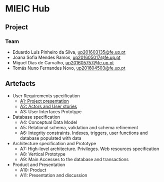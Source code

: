 # MIEIC Hub

## Project

### **Team**
* Eduardo Luís Pinheiro da Silva, up201603135@fe.up.pt
* Joana Sofia Mendes Ramos, up201605017@fe.up.pt
* Miguel Dias de Carvalho, up201605757@fe.up.pt
* Tomás Nuno Fernandes Novo, up201604503@fe.up.pt

## Artefacts
* User Requirements specification
    * [A1: Project presentation](https://git.fe.up.pt/lbaw/lbaw18/lbaw1825/wikis/a1)
    * [A2: Actors and User stories](https://git.fe.up.pt/lbaw/lbaw18/lbaw1825/wikis/a2)
    * A3: User Interfaces Prototype
* Database specification
    * A4: Conceptual Data Model
    * A5: Relational schema, validation and schema refinement
    * A6: Integrity constraints. Indexes, triggers, user functions and database populated with data
* Architecture specification and Prototype
    * A7: High-level architecture. Privileges. Web resources specification
    * A8: Vertical Prototype
    * A9: Main Accesses to the database and transactions
* Product and Presentation
    * A10: Product
    * A11: Presentation and discussion




